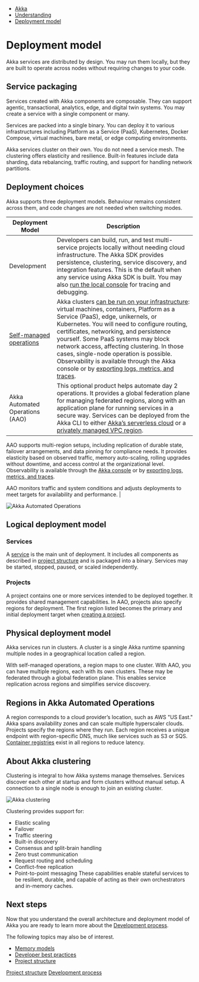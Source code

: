 <!-- <nav> -->
- [Akka](../index.html)
- [Understanding](index.html)
- [Deployment model](deployment-model.html)

<!-- </nav> -->

# Deployment model

Akka services are distributed by design. You may run them locally, but they are built to operate across nodes without requiring changes to your code.

## <a href="about:blank#_service_packaging"></a> Service packaging

Services created with Akka components are composable. They can support agentic, transactional, analytics, edge, and digital twin systems. You may create a service with a single component or many.

Services are packed into a single binary. You can deploy it to various infrastructures including Platform as a Service (PaaS), Kubernetes, Docker Compose, virtual machines, bare metal, or edge computing environments.

Akka services cluster on their own. You do not need a service mesh. The clustering offers elasticity and resilience. Built-in features include data sharding, data rebalancing, traffic routing, and support for handling network partitions.

## <a href="about:blank#_deployment_choices"></a> Deployment choices

Akka supports three deployment models. Behaviour remains consistent across them, and code changes are not needed when switching modes.

| Deployment Model | Description |
| --- | --- |
| Development | Developers can build, run, and test multi-service projects locally without needing cloud infrastructure. The Akka SDK provides persistence, clustering, service discovery, and integration features. This is the default when any service using Akka SDK is built. You may also [run the local console](../java/running-locally.html#_local_console) for tracing and debugging. |
| [Self-managed operations](../operations/configuring.html) | Akka clusters [can be run on your infrastructure](concepts.html#_service_packaging): virtual machines, containers, Platform as a Service (PaaS), edge, unikernels, or Kubernetes. You will need to configure routing, certificates, networking, and persistence yourself. Some PaaS systems may block network access, affecting clustering. In those cases, single-node operation is possible. Observability is available through the Akka console or by [exporting logs, metrics, and traces](../operations/observability-and-monitoring/observability-exports.html). |
| Akka Automated Operations (AAO) | This optional product helps automate day 2 operations. It provides a global federation plane for managing federated regions, along with an application plane for running services in a secure way. Services can be deployed from the Akka CLI to either [Akka’s serverless cloud](../operations/index.html) or a [privately managed VPC region](../operations/index.html).

AAO supports multi-region setups, including replication of durable state, failover arrangements, and data pinning for compliance needs. It provides elasticity based on observed traffic, memory auto-scaling, rolling upgrades without downtime, and access control at the organizational level. Observability is available through the [Akka console](https://console.akka.io/) or by [exporting logs, metrics, and traces](../operations/observability-and-monitoring/observability-exports.html).

AAO monitors traffic and system conditions and adjusts deployments to meet targets for availability and performance. |

![Akka Automated Operations](_images/akka-automated-operations.png)


## <a href="about:blank#_logical_deployment_model"></a> Logical deployment model

### <a href="about:blank#_services"></a> Services

A [service](../operations/services/index.html) is the main unit of deployment. It includes all components as described in [project structure](architecture-model.html) and is packaged into a binary. Services may be started, stopped, paused, or scaled independently.

### <a href="about:blank#_projects"></a> Projects

A project contains one or more services intended to be deployed together. It provides shared management capabilities. In AAO, projects also specify regions for deployment. The first region listed becomes the primary and initial deployment target when [creating a project](../operations/projects/create-project.html).

## <a href="about:blank#_physical_deployment_model"></a> Physical deployment model

Akka services run in clusters. A cluster is a single Akka runtime spanning multiple nodes in a geographical location called a region.

With self-managed operations, a region maps to one cluster. With AAO, you can have multiple regions, each with its own clusters. These may be federated through a global federation plane. This enables service replication across regions and simplifies service discovery.

## <a href="about:blank#_regions_in_akka_automated_operations"></a> Regions in Akka Automated Operations

A region corresponds to a cloud provider’s location, such as AWS "US East." Akka spans availability zones and can scale multiple hyperscaler clouds. Projects specify the regions where they run. Each region receives a unique endpoint with region-specific DNS, much like services such as S3 or SQS. [Container registries](../operations/projects/container-registries.html) exist in all regions to reduce latency.

## <a href="about:blank#_about_akka_clustering"></a> About Akka clustering

Clustering is integral to how Akka systems manage themselves. Services discover each other at startup and form clusters without manual setup. A connection to a single node is enough to join an existing cluster.

![Akka clustering](_images/akka-clustering.png)


Clustering provides support for:

- Elastic scaling
- Failover
- Traffic steering
- Built-in discovery
- Consensus and split-brain handling
- Zero trust communication
- Request routing and scheduling
- Conflict-free replication
- Point-to-point messaging
These capabilities enable stateful services to be resilient, durable, and capable of acting as their own orchestrators and in-memory caches.

## <a href="about:blank#_next_steps"></a> Next steps

Now that you understand the overall architecture and deployment model of Akka you are ready to learn more about the [Development process](development-process.html).

The following topics may also be of interest.

- [Memory models](state-model.html)
- [Developer best practices](../java/dev-best-practices.html)
- [Project structure](architecture-model.html)

<!-- <footer> -->
<!-- <nav> -->
[Project structure](architecture-model.html) [Development process](development-process.html)
<!-- </nav> -->

<!-- </footer> -->

<!-- <aside> -->

<!-- </aside> -->